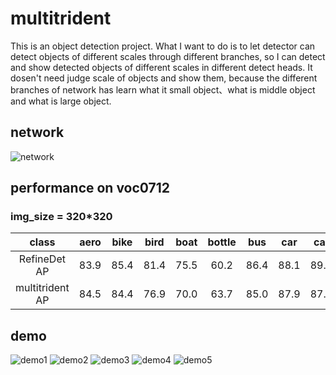 # multitrident
This is an object detection project. What I want to do is to let detector can detect objects of different scales through different branches, so I can detect and show detected objects of different scales in different detect heads. It dosen't need judge scale of objects and show them, because the different branches of network has learn what it small object、what is middle object and what is large object.
## network
![network](https://github.com/wei-yuma/multitrident/master/images/network.png)
## performance on voc0712
### img_size = 320*320

|class| aero | bike | bird | boat | bottle | bus | car|cat |chair | cow|table|dog|horse|mbike|person|plant|sheep|sofa|train|Tv|
| :------: | :------: | :------: | :------: | :------: | :------: | :------: | :------: | :------: | :------: | :------: | :------: | :------: | :------: | :------: | :------: | :------: | :------: | :------: | :------: | :------: |
| RefineDet AP | 83.9 | 85.4 | 81.4 | 75.5 | 60.2 | 86.4 | 88.1|89.1 |62.7 | 83.9|77.0|85.4|87.1|86.7|82.6|55.3|82.7|78.5|88.1|79.4|
| multitrident AP |84.5| 84.4 | 76.9 | 70.0 |63.7|85.0| 87.9|87.5|62.2 |80.4|67.7|83.4|87.4|85.2|81.6|50.9|80.9|76.0|84.6|77.4|

## demo

![demo1](https://github.com/wei-yuma/multitrident/master/images/1.png)
![demo2](https://github.com/wei-yuma/multitrident/master/images/2.png)
![demo3](https://github.com/wei-yuma/multitrident/master/images/3.png)
![demo4](https://github.com/wei-yuma/multitrident/master/images/4.png)
![demo5](https://github.com/wei-yuma/multitrident/master/images/5.png)
